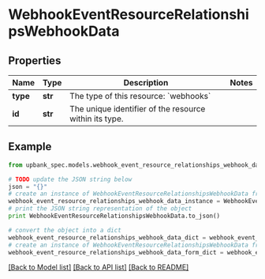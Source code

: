 # WebhookEventResourceRelationshipsWebhookData


## Properties

Name | Type | Description | Notes
------------ | ------------- | ------------- | -------------
**type** | **str** | The type of this resource: &#x60;webhooks&#x60; | 
**id** | **str** | The unique identifier of the resource within its type.  | 

## Example

```python
from upbank_spec.models.webhook_event_resource_relationships_webhook_data import WebhookEventResourceRelationshipsWebhookData

# TODO update the JSON string below
json = "{}"
# create an instance of WebhookEventResourceRelationshipsWebhookData from a JSON string
webhook_event_resource_relationships_webhook_data_instance = WebhookEventResourceRelationshipsWebhookData.from_json(json)
# print the JSON string representation of the object
print WebhookEventResourceRelationshipsWebhookData.to_json()

# convert the object into a dict
webhook_event_resource_relationships_webhook_data_dict = webhook_event_resource_relationships_webhook_data_instance.to_dict()
# create an instance of WebhookEventResourceRelationshipsWebhookData from a dict
webhook_event_resource_relationships_webhook_data_form_dict = webhook_event_resource_relationships_webhook_data.from_dict(webhook_event_resource_relationships_webhook_data_dict)
```
[[Back to Model list]](../README.md#documentation-for-models) [[Back to API list]](../README.md#documentation-for-api-endpoints) [[Back to README]](../README.md)


